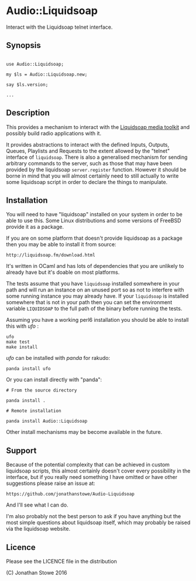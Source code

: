 # Audio::Liquidsoap

Interact with the Liquidsoap telnet interface.

## Synopsis

```

use Audio::Liquidsoap;

my $ls = Audio::Liquidsoap.new;

say $ls.version;

...

```

## Description

This provides a mechanism to interact with the [Liquidsoap media
toolkit](http://liquidsoap.fm/) and possibly build radio applications
with it.

It provides abstractions to interact with the defined Inputs, Outputs,
Queues, Playlists and Requests to the extent allowed by the "telnet"
interface of ```liquidsoap```.  There is also a generalised mechanism
for sending arbitrary commands to the server, such as those that may
have been provided by the liquidsoap ```server.register``` function.
However it should be borne in mind that you will almost certainly need
to still actually to write some liquidsoap script in order to declare
the things to manipulate. 


## Installation

You will need to have "liquidsoap"  installed on your system in order to
be able to use this. Some Linux distributions and some versions of FreeBSD
provide it as a package.

If you are on some platform that doesn't provide liquidsoap as a package
then you may be able to install it from source:

	http://liquidsoap.fm/download.html

It's written in OCaml and has lots of dependencies that you are unlikely
to already have but it's doable on most platforms.

The tests assume that you have ```liquidsoap``` installed somewhere in your
path and will run an instance on an unused port so as not to interfere
with some running instance you may already have.  If your ```liquidsoap```
is installed somewhere that is not in your path then you can set the
environment variable ```LIQUIDSOAP``` to the full path of the binary
before running the tests.


Assuming you have a working perl6 installation you should be able to
install this with *ufo* :

    ufo
    make test
    make install

*ufo* can be installed with *panda* for rakudo:

    panda install ufo

Or you can install directly with "panda":

    # From the source directory
   
    panda install .

    # Remote installation

    panda install Audio::Liquidsoap

Other install mechanisms may be become available in the future.

## Support

Because of the potential complexity that can be achieved in 
custom liquidsoap scripts, this almost certainly doesn't cover
every possibility in the interface, but if you really need
something I have omitted or have other suggestions please raise
an issue at:

	https://github.com/jonathanstowe/Audio-Liquidsoap

And I'll see what I can do.

I'm also probably not the best person to ask if you have anything
but the most simple questions about liquidsoap itself, which may
probably be raised via the liquidsoap website.


## Licence

Please see the LICENCE file in the distribution

(C) Jonathan Stowe 2016

